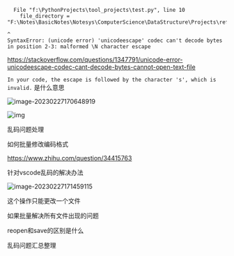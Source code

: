 ```
  File "f:\PythonProjects\tool_projects\test.py", line 10
    file_directory = "F:\Notes\BasicNotes\Notesys\ComputerScience\DataStructure\Projects\reference_code"
                                                                                                        ^
SyntaxError: (unicode error) 'unicodeescape' codec can't decode bytes in position 2-3: malformed \N character escape
```

https://stackoverflow.com/questions/1347791/unicode-error-unicodeescape-codec-cant-decode-bytes-cannot-open-text-file

`In your code, the escape is followed by the character 's', which is invalid.` 是什么意思

![image-20230227170648919](C:\Users\lenovo\AppData\Roaming\Typora\typora-user-images\image-20230227170648919.png)





![img](C:\Users\lenovo\Desktop\数据结构.assets\Z55B7C$_HMD9T4TCBH]EDIS.png)

乱码问题处理

如何批量修改编码格式



https://www.zhihu.com/question/34415763

针对vscode乱码的解决办法

![image-20230227171459115](C:\Users\lenovo\Desktop\数据结构.assets\image-20230227171459115.png)

这个操作只能更改一个文件

如果批量解决所有文件出现的问题

reopen和save的区别是什么





乱码问题汇总整理